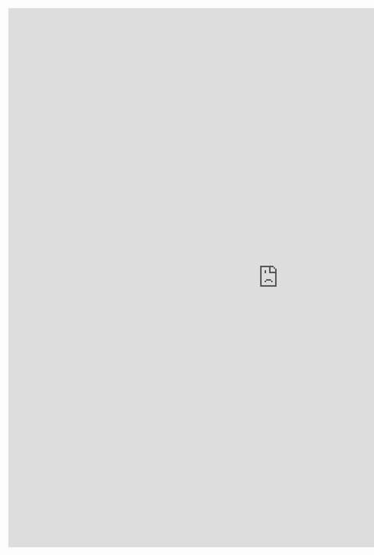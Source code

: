 <iframe src="https://github.com/lamastex/spark-trend-calculus-examples/blob/johannes/presentation/notebooks/db/03streamable-trend-calculus-estimators.html" width="1080" height="1080" frameborder="0"></iframe>

